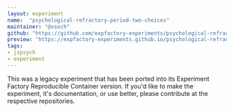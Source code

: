 ```yaml
---
layout: experiment
name:  "psychological-refractory-period-two-choices"
maintainer: "@vsoch"
github: "https://github.com/expfactory-experiments/psychological-refractory-period-two-choices"
preview: "https://expfactory-experiments.github.io/psychological-refractory-period-two-choices"
tags:
- jspsych
- experiment
---
```


This was a legacy experiment that has been ported into its Experiment Factory Reproducible Container version. If you'd like to make the experiment, it's documentation, or use better, please contribute at the respective repositories.
